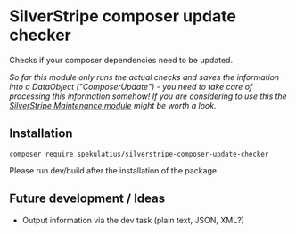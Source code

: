 SilverStripe composer update checker
============================

Checks if your composer dependencies need to be updated.

*So far this module only runs the actual checks and saves the information into a DataObject ("ComposerUpdate") - you need to take care of processing this information somehow! If you are considering to use this the [SilverStripe Maintenance module](https://github.com/FriendsOfSilverStripe/silverstripe-maintenance) might be worth a look.*

Installation
------------

```
composer require spekulatius/silverstripe-composer-update-checker
```

Please run dev/build after the installation of the package.


Future development / Ideas
--------------------------

* Output information via the dev task (plain text, JSON, XML?)
